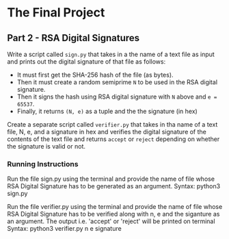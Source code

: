 # The Final Project

## Part 2 - RSA Digital Signatures

Write a script called ```sign.py``` that takes in a the name of a text file as input and prints out the digital signature of that file as follows:
- It must first get the SHA-256 hash of the file (as bytes).
- Then it must create a random semiprime `N` to be used in the RSA digital signature.
- Then it signs the hash using RSA digital signature with `N` above and `e = 65537`.
- Finally, it returns `(N, e)` as a tuple and the the signature (in hex)

Create a separate script called ```verifier.py``` that takes in tha name of a text file, N, e, and a signature in hex and verifies the digital signature of the contents of the text file and returns ```accept``` or ```reject``` depending on whether the signature is valid or not.

### Running Instructions

Run the file sign.py using the terminal and provide the name of file whose RSA Digital Signature has to be generated as an argument.
    Syntax:
        python3 sign.py <file name>

Run the file verifier.py using the terminal and provide the name of file whose RSA Digital Signature has to be verified along with n, e and the siganture as an argument. The output i.e. 'accept' or 'reject' will be printed on terminal
    Syntax:
        python3 verifier.py <file name> n e signature
